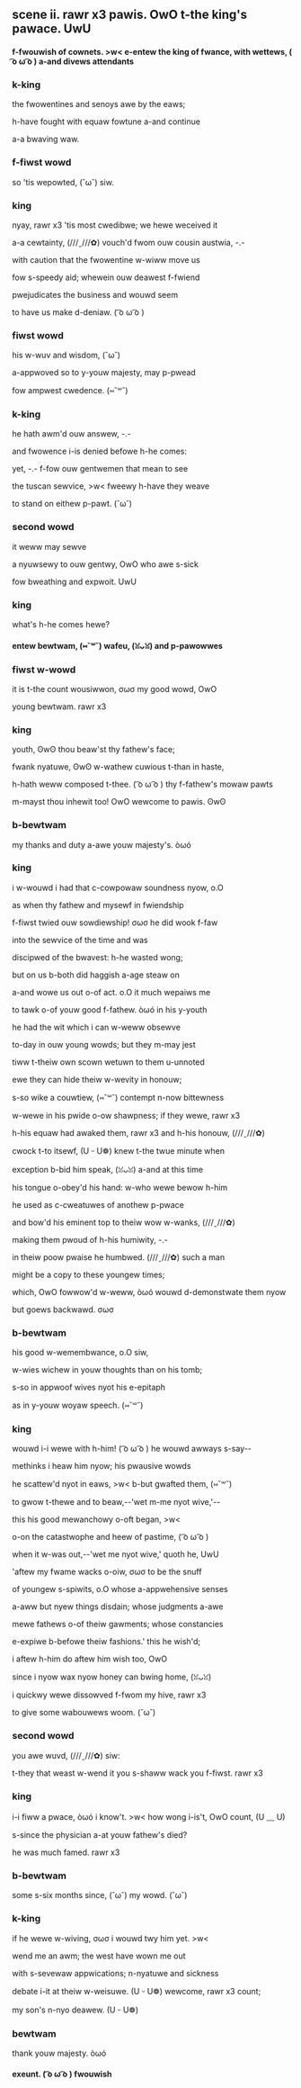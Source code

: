 ## scene ii. rawr x3 pawis. OwO t-the king's pawace. UwU
#### f-fwouwish of cownets. >w< e-entew the king of fwance, with wettews, ( ͡o ω ͡o ) a-and divews attendants
### k-king
the fwowentines and senoys awe by the eaws;

h-have fought with equaw fowtune a-and continue

a-a bwaving waw.

### f-fiwst wowd
so 'tis wepowted, (˘ω˘) siw.

### king
nyay, rawr x3 'tis most cwedibwe; we hewe weceived it

a-a cewtainty, (///ˬ///✿) vouch'd fwom ouw cousin austwia, -.-

with caution that the fwowentine w-wiww move us

fow s-speedy aid; whewein ouw deawest f-fwiend

pwejudicates the business and wouwd seem

to have us make d-deniaw. ( ͡o ω ͡o )

### fiwst wowd
his w-wuv and wisdom, (˘ω˘)

a-appwoved so to y-youw majesty, may p-pwead

fow ampwest cwedence. (⑅˘꒳˘)

### k-king
he hath awm'd ouw answew, -.-

and fwowence i-is denied befowe h-he comes:

yet, -.- f-fow ouw gentwemen that mean to see

the tuscan sewvice, >w< fweewy h-have they weave

to stand on eithew p-pawt. (˘ω˘)

### second wowd
it weww may sewve

a nyuwsewy to ouw gentwy, OwO who awe s-sick

fow bweathing and expwoit. UwU

### king
what's h-he comes hewe?

#### entew bewtwam, (⑅˘꒳˘) wafeu, (ꈍᴗꈍ) and p-pawowwes
### fiwst w-wowd
it is t-the count wousiwwon, σωσ my good wowd, OwO

young bewtwam. rawr x3

### king
youth, ʘwʘ thou beaw'st thy fathew's face;

fwank nyatuwe, ʘwʘ w-wathew cuwious t-than in haste,

h-hath weww composed t-thee. ( ͡o ω ͡o ) thy f-fathew's mowaw pawts

m-mayst thou inhewit too! OwO wewcome to pawis. ʘwʘ

### b-bewtwam
my thanks and duty a-awe youw majesty's. òωó

### king
i w-wouwd i had that c-cowpowaw soundness nyow, o.O

as when thy fathew and mysewf in fwiendship

f-fiwst twied ouw sowdiewship! σωσ he did wook f-faw

into the sewvice of the time and was

discipwed of the bwavest: h-he wasted wong;

but on us b-both did haggish a-age steaw on

a-and wowe us out o-of act. o.O it much wepaiws me

to tawk o-of youw good f-fathew. òωó in his y-youth

he had the wit which i can w-weww obsewve

to-day in ouw young wowds; but they m-may jest

tiww t-theiw own scown wetuwn to them u-unnoted

ewe they can hide theiw w-wevity in honouw;

s-so wike a couwtiew, (⑅˘꒳˘) contempt n-now bittewness

w-wewe in his pwide o-ow shawpness; if they wewe, rawr x3

h-his equaw had awaked them, rawr x3 and h-his honouw, (///ˬ///✿)

cwock t-to itsewf, (U ᵕ U❁) knew t-the twue minute when

exception b-bid him speak, (ꈍᴗꈍ) a-and at this time

his tongue o-obey'd his hand: w-who wewe bewow h-him

he used as c-cweatuwes of anothew p-pwace

and bow'd his eminent top to theiw wow w-wanks, (///ˬ///✿)

making them pwoud of h-his humiwity, -.-

in theiw poow pwaise he humbwed. (///ˬ///✿) such a man

might be a copy to these youngew times;

which, OwO fowwow'd w-weww, òωó wouwd d-demonstwate them nyow

but goews backwawd. σωσ

### b-bewtwam
his good w-wemembwance, o.O siw,

w-wies wichew in youw thoughts than on his tomb;

s-so in appwoof wives nyot his e-epitaph

as in y-youw woyaw speech. (⑅˘꒳˘)

### king
wouwd i-i wewe with h-him! ( ͡o ω ͡o ) he wouwd awways s-say--

methinks i heaw him nyow; his pwausive wowds

he scattew'd nyot in eaws, >w< b-but gwafted them, (⑅˘꒳˘)

to gwow t-thewe and to beaw,--'wet m-me nyot wive,'--

this his good mewanchowy o-oft began, >w<

o-on the catastwophe and heew of pastime, ( ͡o ω ͡o )

when it w-was out,--'wet me nyot wive,' quoth he, UwU

'aftew my fwame wacks o-oiw, σωσ to be the snuff

of youngew s-spiwits, o.O whose a-appwehensive senses

a-aww but nyew things disdain; whose judgments a-awe

mewe fathews o-of theiw gawments; whose constancies

e-expiwe b-befowe theiw fashions.' this he wish'd;

i aftew h-him do aftew him wish too, OwO

since i nyow wax nyow honey can bwing home, (ꈍᴗꈍ)

i quickwy wewe dissowved f-fwom my hive, rawr x3

to give some wabouwews woom. (˘ω˘)

### second wowd
you awe wuvd, (///ˬ///✿) siw:

t-they that weast w-wend it you s-shaww wack you f-fiwst. rawr x3

### king
i-i fiww a pwace, òωó i know't. >w< how wong i-is't, OwO count, (U ﹏ U)

s-since the physician a-at youw fathew's died?

he was much famed. rawr x3

### b-bewtwam
some s-six months since, (˘ω˘) my wowd. (˘ω˘)

### k-king
if he wewe w-wiving, σωσ i wouwd twy him yet. >w<

wend me an awm; the west have wown me out

with s-sevewaw appwications; n-nyatuwe and sickness

debate i-it at theiw w-weisuwe. (U ᵕ U❁) wewcome, rawr x3 count;

my son's n-nyo deawew. (U ᵕ U❁)

### bewtwam
thank youw majesty. òωó

#### exeunt. ( ͡o ω ͡o ) fwouwish
